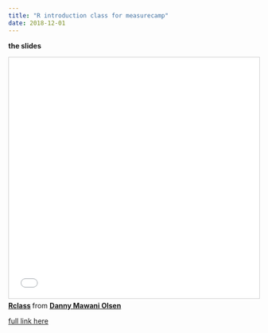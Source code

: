 ```yaml
---
title: "R introduction class for measurecamp"
date: 2018-12-01
---
```


**the slides**

<iframe src="//www.slideshare.net/slideshow/embed_code/key/uz2aLKQKZ2CSiB" width="595" height="485" frameborder="0" marginwidth="0" marginheight="0" scrolling="no" style="border:1px solid #CCC; border-width:1px; margin-bottom:5px; max-width: 100%;" allowfullscreen> </iframe> <div style="margin-bottom:5px"> <strong> <a href="//www.slideshare.net/DannyMawaniOlsen/rclass" title="Rclass" target="_blank">Rclass</a> </strong> from <strong><a href="https://www.slideshare.net/DannyMawaniOlsen" target="_blank">Danny Mawani Olsen</a></strong> </div>

[full link here](https://documentcloud.adobe.com/link/track?uri=urn:aaid:scds:US:a2aa2406-42b7-4030-8bb9-fa53525d20c8)
 